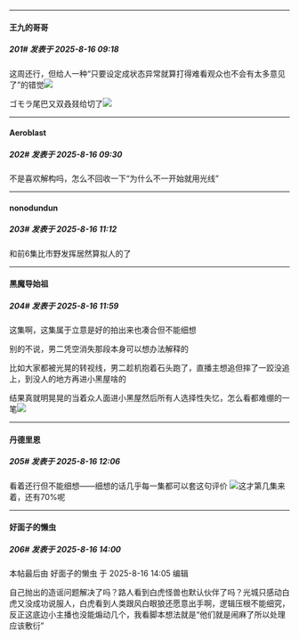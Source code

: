 ﻿
*****

####  王九的哥哥  
##### 201#       发表于 2025-8-16 09:18

这周还行，但给人一种“只要设定成状态异常就算打得难看观众也不会有太多意见了”的错觉<img src="https://static.stage1st.com/image/smiley/face2017/068.png" referrerpolicy="no-referrer">

ゴモラ尾巴又双叒叕给切了<img src="https://static.stage1st.com/image/smiley/face2017/137.gif" referrerpolicy="no-referrer">


*****

####  Aeroblast  
##### 202#       发表于 2025-8-16 09:30

不是喜欢解构吗，怎么不回收一下“为什么不一开始就用光线”


*****

####  nonodundun  
##### 203#       发表于 2025-8-16 11:12

和前6集比市野发挥居然算拟人的了


*****

####  黑魔导始祖  
##### 204#       发表于 2025-8-16 11:59

这集啊，这集属于立意是好的拍出来也凑合但不能细想

别的不说，男二凭空消失那段本身可以想办法解释的

比如大家都被光晃的转视线，男二趁机抱着石头跑了，直播主想追但摔了一跤没追上，到没人的地方再进小黑屋啥的

结果真就明晃晃的当着众人面进小黑屋然后所有人选择性失忆，怎么看都难绷的一笔<img src="https://static.stage1st.com/image/smiley/face2017/067.png" referrerpolicy="no-referrer">


*****

####  丹德里恩  
##### 205#       发表于 2025-8-16 12:06

看着还行但不能细想——细想的话几乎每一集都可以套这句评价
<img src="https://static.stage1st.com/image/smiley/face2017/037.png" referrerpolicy="no-referrer">这才第几集来着，还有70%呢


*****

####  好面子的懒虫  
##### 206#       发表于 2025-8-16 14:00

 本帖最后由 好面子的懒虫 于 2025-8-16 14:05 编辑 

自己抛出的造谣问题解决了吗？路人看到白虎怪兽也默认伙伴了吗？光城只感动白虎又没成功说服人，白虎看到人类跟风白眼狼还愿意出手啊，逻辑压根不能细究，反正这底边小主播也没能煽动几个，我看脚本想法就是“他们就是闹麻了所以处理应该敷衍”

